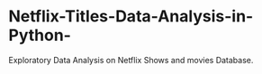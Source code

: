 # Netflix-Titles-Data-Analysis-in-Python-
Exploratory Data Analysis on Netflix Shows and movies Database.
